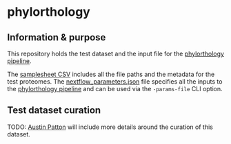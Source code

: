 # phylorthology

## Information & purpose

This repository holds the test dataset and the input file for the [phylorthology pipeline](https://github.com/Arcadia-Science/phylorthology).

The [samplesheet CSV](samplesheet_test.csv) includes all the file paths and the metadata for the test proteomes. The [nextflow_parameters.json](nextflow_parameters.json) file specifies all the inputs to the [phylorthology pipeline](https://github.com/Arcadia-Science/phylorthology) and can be used via the `-params-file` CLI option.

## Test dataset curation

TODO: [Austin Patton](https://github.com/austinhpatton) will include more details around the curation of this dataset.
